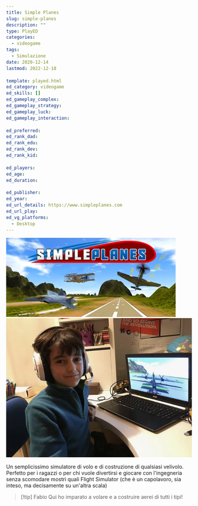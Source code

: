 ```yaml
---
title: Simple Planes
slug: simple-planes
description: ""
type: PlayED
categories:
  - videogame
tags:
  - Simulazione
date: 2020-12-14
lastmod: 2022-12-18

template: played.html
ed_category: videogame
ed_skills: []
ed_gameplay_complex: 
ed_gameplay_strategy: 
ed_gameplay_luck: 
ed_gameplay_interaction: 

ed_preferred: 
ed_rank_dad: 
ed_rank_edu: 
ed_rank_dev: 
ed_rank_kid: 

ed_players: 
ed_age: 
ed_duration: 

ed_publisher: 
ed_year: 
ed_url_details: https://www.simpleplanes.com
ed_url_play: 
ed_vg_platforms:
  - Desktop
---
```


![](../../assets/img/played/videogame/simple_planes.webp)
![](../../assets/img/played/videogame/simple_planes_2.webp)

Un semplicissimo simulatore di volo e di costruzione di qualsiasi velivolo.
Perfetto per i ragazzi o per chi vuole divertirsi e giocare con l'ingegneria senza scomodare mostri quali Flight Simulator (che è un capolavoro, sia inteso, ma decisamente su un'altra scala)

> [!tip] Fabio
> Qui ho imparato a volare e a costruire aerei di tutti i tipi!

